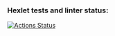 ### Hexlet tests and linter status:
[![Actions Status](https://github.com/DOBRO-228/devops-for-programmers-project-74/workflows/hexlet-check/badge.svg)](https://github.com/DOBRO-228/devops-for-programmers-project-74/actions)